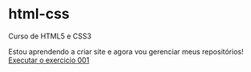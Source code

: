 # html-css
 Curso de HTML5 e CSS3

 Estou aprendendo a criar site e agora vou gerenciar meus repositórios!
 <a href="https://adriansilvadev.github.io/html-css/Exercicios/ex001/index.html" target="_blank" rel="external">Executar o exercicio 001</a>
